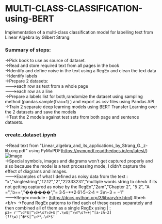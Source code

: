 # MULTI-CLASS-CLASSIFICATION-using-BERT
Implementation of a multi-class classification model for labelling text from Linear Algebra by Gilbert Strang

### Summary of steps:
->Pick book to use as source of dataset.<br/>
->Read and store required text from all pages in the book<br/>
->Identify and define noise in the text using a RegEx and clean the text data<br/>
->Identify labels<br/>
->Prepare 2 datasets: <br/>
--->each row as text from a whole page<br/>
--->each row as a line <br/>
->Prepare a labels list for both,randomize the dataset using sampling method (pandas.sample(frac=1) ) and export as csv files using Pandas API<br/>
->Train 2 separate deep learning models using BERT Transfer Learning over the 2 datasets and save the models<br/>
->Test the 2 models against test sets from both page and sentence datasets.<br/>

### create_dataset.ipynb
->Read text from "Linear_algebra_and_its_applications_by_Strang_G._z-lib.org.pdf" using PyMuPDF(https://pymupdf.readthedocs.io/en/latest/)
![image](https://user-images.githubusercontent.com/80392139/151307854-fa9d9844-9842-4880-ac18-1a248049dcee.png)<br/>
->Special symbols, images and diagrams won't get captured properly and also because the model is a text processing mode, I didn't capture the effect of diagrams and images.<br/>
--->Examples of what I defined as noisy data from the text :<br/>"x","singlestring","12.12","2","22333231","multiple words string to check if its not getting captured as noise by the RegEx","2am","Chapter 2", "5 2", "A =","b==","������","= 3·5−**2·61·5−2·4 = 3\n−3 = −1" <br/>
--->Regex module : [https://docs.python.org/3/library/re.html] #breh <b/r>
->Found RegEx patterns to find each of these cases separately and then combined all of them as a single RegEx using | : <br/> 
` p2= r'^\d*$|^\d+\s?\d+$|^.\w$|^\w?\s?=+|^[a-zA-Z](?!\w)|^�*$|^\d*\.\d*$' ` <br/>
